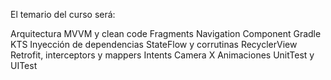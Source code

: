 El temario del curso será:

Arquitectura MVVM y clean code
Fragments
Navigation Component
Gradle KTS
Inyección de dependencias
StateFlow y corrutinas
RecyclerView
Retrofit, interceptors y mappers
Intents
Camera X
Animaciones
UnitTest y UITest